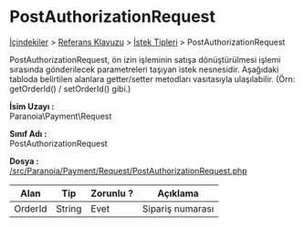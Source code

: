 # PostAuthorizationRequest

[İçindekiler](/docs/icindekiler.md) > [Referans Klavuzu](/docs/References.md) > [İstek Tipleri](/docs/References/RequestTypes.md) > PostAuthorizationRequest

PostAuthorizationRequest, ön izin işleminin satışa dönüştürülmesi işlemi sırasında gönderilecek parametreleri taşıyan istek nesnesidir. Aşağıdaki tabloda belirtilen alanlara getter/setter metodları vasıtasıyla ulaşılabilir. (Örn: getOrderId() / setOrderId() gibi.)

**İsim Uzayı :**<br/>
Paranoia\Payment\Request

**Sınıf Adı :**<br/>
PostAuthorizationRequest

**Dosya :**<br/>
[/src/Paranoia/Payment/Request/PostAuthorizationRequest.php](/src/Paranoia/Payment/Response/PostAuthorizationResponse.php)

| Alan          | Tip        | Zorunlu ? | Açıklama                      |
|---------------|------------|-----------|-------------------------------|
| OrderId       | String     | Evet      | Sipariş numarası              |
